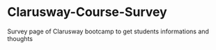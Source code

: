 # Clarusway-Course-Survey
Survey page of Clarusway bootcamp to get students informations and thoughts
